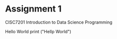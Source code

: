 
# Assignment 1

CISC7201 Introduction to Data Science Programming


Hello World
print ("Hellp World")
